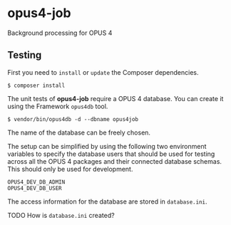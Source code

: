 # opus4-job

Background processing for OPUS 4


## Testing

First you need to `install` or `update` the Composer dependencies.

    $ composer install 

The unit tests of **opus4-job** require a OPUS 4 database. You can create it using the Framework `opus4db` tool.

    $ vendor/bin/opus4db -d --dbname opus4job

The name of the database can be freely chosen.

The setup can be simplified by using the following two environment variables to specify the database users that should
be used for testing across all the OPUS 4 packages and their connected database schemas. This should only be used for
development.

    OPUS4_DEV_DB_ADMIN
    OPUS4_DEV_DB_USER

The access information for the database are stored in `database.ini`.

TODO How is `database.ini` created?